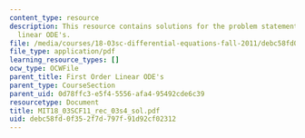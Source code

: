 ```yaml
---
content_type: resource
description: This resource contains solutions for the problem statements related to
  linear ODE's.
file: /media/courses/18-03sc-differential-equations-fall-2011/debc58fd0f352f7d797f91d92cf02312_MIT18_03SCF11_rec_03s4_sol.pdf
file_type: application/pdf
learning_resource_types: []
ocw_type: OCWFile
parent_title: First Order Linear ODE's
parent_type: CourseSection
parent_uid: 0d78ffc3-e5f4-5556-afa4-95492cde6c39
resourcetype: Document
title: MIT18_03SCF11_rec_03s4_sol.pdf
uid: debc58fd-0f35-2f7d-797f-91d92cf02312
---
```

